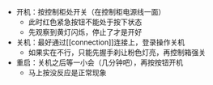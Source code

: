- 开机：按控制柜处开关（在控制柜电源线一面）
  - 此时红色紧急按钮不能处于按下状态
  - 先观察到黄灯闪烁，停止了才是开好
- 关机：最好通过[[connection]]连接上，登录操作关机
  - 如果实在不行，只能先握手刹让粉色灯亮，再控制箱强关
- 重启：关机之后等一小会（几分钟吧），再按按钮开机
  - 马上按没反应是正常现象